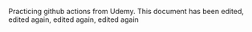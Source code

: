 Practicing github actions from Udemy. This document has been edited, edited again, edited again, edited again
